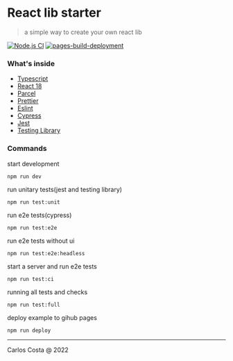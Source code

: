 # React lib starter

> a simple way to create your own react lib

[![Node.js CI](https://github.com/C4co/react-lib-starter/actions/workflows/node.js.yml/badge.svg)](https://github.com/C4co/react-lib-starter/actions/workflows/node.js.yml)
[![pages-build-deployment](https://github.com/C4co/react-lib-starter/actions/workflows/pages/pages-build-deployment/badge.svg)](https://github.com/C4co/react-lib-starter/actions/workflows/pages/pages-build-deployment)

### What's inside

- [Typescript](https://www.typescriptlang.org)
- [React 18](https://reactjs.org/blog/2022/03/29/react-v18.html)
- [Parcel](https://parceljs.org)
- [Prettier](https://prettier.io)
- [Eslint](https://eslint.org)
- [Cypress](https://www.cypress.io)
- [Jest](https://jestjs.io)
- [Testing Library](https://testing-library.com)

### Commands

start development

```
npm run dev
```

run unitary tests(jest and testing library)

```
npm run test:unit
```

run e2e tests(cypress)

```
npm run test:e2e
```

run e2e tests without ui

```
npm run test:e2e:headless
```

start a server and run e2e tests

```
npm run test:ci
```

running all tests and checks

```
npm run test:full
```

deploy example to gihub pages

```
npm run deploy
```

---

Carlos Costa @ 2022
